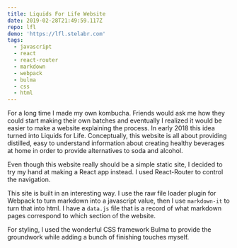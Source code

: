 ```yaml
---
title: Liquids For Life Website
date: 2019-02-28T21:49:59.117Z
repo: lfl
demo: 'https://lfl.stelabr.com'
tags:
  - javascript
  - react
  - react-router
  - markdown
  - webpack
  - bulma
  - css
  - html
---
```

For a long time I made my own kombucha. Friends would ask me how they could start making their own batches and eventually I realized it would be easier to make a website explaining the process. In early 2018 this idea turned into Liquids for Life. Conceptually, this website is all about providing distilled, easy to understand information about creating healthy beverages at home in order to provide alternatives to soda and alcohol.

Even though this website really should be a simple static site, I decided to try my hand at making a React app instead. I used React-Router to control the navigation.

This site is built in an interesting way. I use the raw file loader plugin for Webpack to turn markdown into a javascript value, then I use `markdown-it` to turn that into html. I have a `data.js` file that is a record of what markdown pages correspond to which section of the website. 

For styling, I used the wonderful CSS framework Bulma to provide the groundwork while adding a bunch of finishing touches myself.
